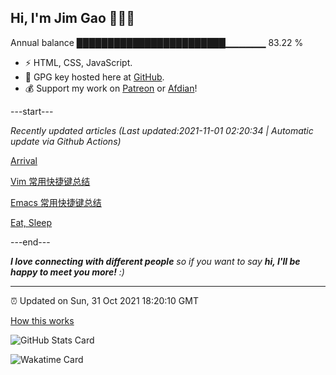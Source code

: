 
<h2>Hi, I'm Jim Gao 👋👨‍💻</h2>

Annual balance    ████████████████████████▁▁▁▁▁▁   83.22 %

- ⚡ HTML, CSS, JavaScript.
- 🔑 GPG key hosted here at [GitHub](https://github.com/tianheg.gpg).
- 💰 Support my work on [Patreon](https://www.patreon.com/tianheg) or [Afdian](https://afdian.net/@tianheg)!

---start---

*Recently updated articles (Last updated:2021-11-01 02:20:34 | Automatic update via Github Actions)*

[Arrival](https://blog.yidajiabei.xyz/posts/arrival/)

[Vim 常用快捷键总结](https://blog.yidajiabei.xyz/posts/vim-common-keyboard-shortcuts/)

[Emacs 常用快捷键总结](https://blog.yidajiabei.xyz/posts/emacs-common-keyboard-shortcuts/)

[Eat, Sleep](https://blog.yidajiabei.xyz/en/posts/eat-sleep/)

---end---

<em><b>I love connecting with different people</b> so if you want to say <b>hi, I'll be happy to meet you more!</b> :)</em>

---

⏰ Updated on Sun, 31 Oct 2021 18:20:10 GMT

[How this works](https://github.com/tianheg/tianheg/issues/1)

![GitHub Stats Card](https://tianheg-readme-stats.vercel.app/api?username=tianheg&show_icons=true)

![Wakatime Card](https://tianheg-readme-stats.vercel.app/api/wakatime?username=tianheg&layout=compact)
